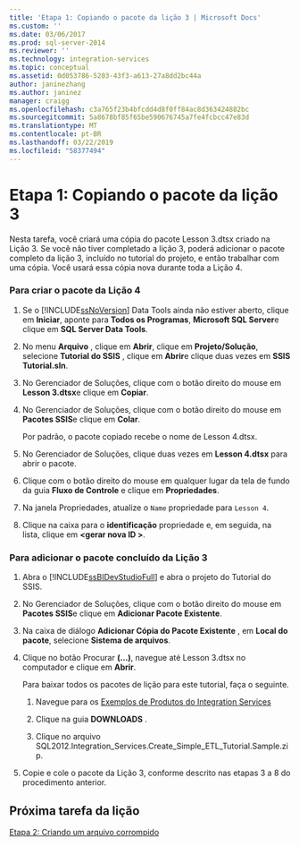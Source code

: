 ```yaml
---
title: 'Etapa 1: Copiando o pacote da lição 3 | Microsoft Docs'
ms.custom: ''
ms.date: 03/06/2017
ms.prod: sql-server-2014
ms.reviewer: ''
ms.technology: integration-services
ms.topic: conceptual
ms.assetid: 0d053786-5203-43f3-a613-27a8dd2bc44a
author: janinezhang
ms.author: janinez
manager: craigg
ms.openlocfilehash: c3a765f23b4bfcdd4d8f0ff84ac8d363424882bc
ms.sourcegitcommit: 5a8678bf85f65be590676745a7fe4fcbcc47e83d
ms.translationtype: MT
ms.contentlocale: pt-BR
ms.lasthandoff: 03/22/2019
ms.locfileid: "58377494"
---
```

# <a name="step-1-copying-the-lesson-3-package"></a>Etapa 1: Copiando o pacote da lição 3
  Nesta tarefa, você criará uma cópia do pacote Lesson 3.dtsx criado na Lição 3. Se você não tiver completado a lição 3, poderá adicionar o pacote completo da lição 3, incluído no tutorial do projeto, e então trabalhar com uma cópia. Você usará essa cópia nova durante toda a Lição 4.  
  
### <a name="to-create-the-lesson-4-package"></a>Para criar o pacote da Lição 4  
  
1.  Se o [!INCLUDE[ssNoVersion](../includes/ssnoversion-md.md)] Data Tools ainda não estiver aberto, clique em **Iniciar**, aponte para **Todos os Programas**, **Microsoft SQL Server**e clique em **SQL Server Data Tools**.  
  
2.  No menu **Arquivo** , clique em **Abrir**, clique em **Projeto/Solução**, selecione **Tutorial do SSIS** , clique em **Abrir**e clique duas vezes em **SSIS Tutorial.sln**.  
  
3.  No Gerenciador de Soluções, clique com o botão direito do mouse em **Lesson 3.dtsx**e clique em **Copiar**.  
  
4.  No Gerenciador de Soluções, clique com o botão direito do mouse em **Pacotes SSIS**e clique em **Colar**.  
  
     Por padrão, o pacote copiado recebe o nome de Lesson 4.dtsx.  
  
5.  No Gerenciador de Soluções, clique duas vezes em **Lesson 4.dtsx** para abrir o pacote.  
  
6.  Clique com o botão direito do mouse em qualquer lugar da tela de fundo da guia **Fluxo de Controle** e clique em **Propriedades**.  
  
7.  Na janela Propriedades, atualize o `Name` propriedade para `Lesson 4`.  
  
8.  Clique na caixa para o **identificação** propriedade e, em seguida, na lista, clique em  **\<gerar nova ID >**.  
  
### <a name="to-add-the-completed-lesson-3-package"></a>Para adicionar o pacote concluído da Lição 3  
  
1.  Abra o [!INCLUDE[ssBIDevStudioFull](../includes/ssbidevstudiofull-md.md)] e abra o projeto do Tutorial do SSIS.  
  
2.  No Gerenciador de Soluções, clique com o botão direito do mouse em **Pacotes SSIS**e clique em **Adicionar Pacote Existente**.  
  
3.  Na caixa de diálogo **Adicionar Cópia do Pacote Existente** , em **Local do pacote**, selecione **Sistema de arquivos**.  
  
4.  Clique no botão Procurar **(…)**, navegue até Lesson 3.dtsx no computador e clique em **Abrir**.  
  
     Para baixar todos os pacotes de lição para este tutorial, faça o seguinte.  
  
    1.  Navegue para os [Exemplos de Produtos do Integration Services](https://go.microsoft.com/fwlink/?LinkId=275027)  
  
    2.  Clique na guia **DOWNLOADS** .  
  
    3.  Clique no arquivo SQL2012.Integration_Services.Create_Simple_ETL_Tutorial.Sample.zip.  
  
5.  Copie e cole o pacote da Lição 3, conforme descrito nas etapas 3 a 8 do procedimento anterior.  
  
## <a name="next-task-in-lesson"></a>Próxima tarefa da lição  
 [Etapa 2: Criando um arquivo corrompido](lesson-4-2-creating-a-corrupted-file.md)  
  
  
